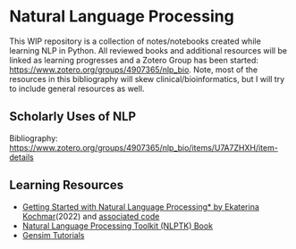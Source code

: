 # Natural Language Processing

This WIP repository is a collection of notes/notebooks created while learning NLP in Python. All reviewed books and additional resources will be linked as learning progresses and a Zotero Group has been started: https://www.zotero.org/groups/4907365/nlp_bio. Note, most of the resources in this bibliography will skew clinical/bioinformatics, but I will try to include general resources as well. 

## Scholarly Uses of NLP
Bibliography: https://www.zotero.org/groups/4907365/nlp_bio/items/U7A7ZHXH/item-details 

## Learning Resources
* [Getting Started with Natural Language Processing* by Ekaterina Kochmar](https://livebook.manning.com/book/getting-started-with-natural-language-processing/chapter-1/v-10/)(2022) and [associated code](https://github.com/ekochmar/Getting-Started-with-NLP)
* [Natural Language Processing Toolkit (NLPTK) Book](https://www.nltk.org/book/ch01.html)
* [Gensim Tutorials](https://radimrehurek.com/gensim/auto_examples/index.html#documentation)

